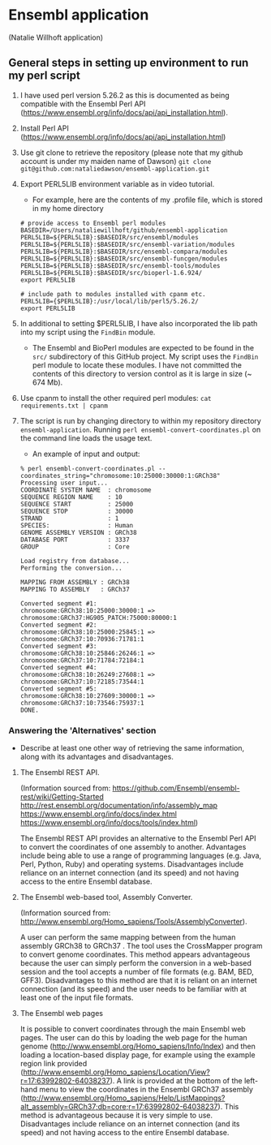 # Ensembl application

(Natalie Willhoft application)

## General steps in setting up environment to run my perl script

1. I have used perl version 5.26.2 as this is documented as being compatible with the Ensembl Perl API (https://www.ensembl.org/info/docs/api/api_installation.html).

1. Install Perl API (https://www.ensembl.org/info/docs/api/api_installation.html)

1. Use git clone to retrieve the repository (please note that my github account is under my maiden name of Dawson)
    `git clone git@github.com:nataliedawson/ensembl-application.git`

1. Export PERL5LIB environment variable as in video tutorial. 

    * For example, here are the contents of my .profile file, which is stored in my home directory

    ```
    # provide access to Ensembl perl modules
    BASEDIR=/Users/nataliewillhoft/github/ensembl-application
    PERL5LIB=${PERL5LIB}:$BASEDIR/src/ensembl/modules
    PERL5LIB=${PERL5LIB}:$BASEDIR/src/ensembl-variation/modules
    PERL5LIB=${PERL5LIB}:$BASEDIR/src/ensembl-compara/modules
    PERL5LIB=${PERL5LIB}:$BASEDIR/src/ensembl-funcgen/modules
    PERL5LIB=${PERL5LIB}:$BASEDIR/src/ensembl-tools/modules
    PERL5LIB=${PERL5LIB}:$BASEDIR/src/bioperl-1.6.924/
    export PERL5LIB

    # include path to modules installed with cpanm etc.
    PERL5LIB={$PERL5LIB}:/usr/local/lib/perl5/5.26.2/
    export PERL5LIB
    ```

1. In additional to setting $PERL5LIB, I have also incorporated the lib path into my script using the `FindBin` module.

    * The Ensembl and BioPerl modules are expected to be found in the `src/` subdirectory of this GitHub project. My script uses the `FindBin` perl module to locate these modules. I have not committed the contents of this directory to version control as it is large in size (~ 674 Mb).

1. Use cpanm to install the other required perl modules: `cat requirements.txt | cpanm`

1. The script is run by changing directory to within my repository directory `ensembl-application`. Running `perl ensembl-convert-coordinates.pl` on the command line loads the usage text.

    * An example of input and output:
    
    ```
    % perl ensembl-convert-coordinates.pl --coordinates_string="chromosome:10:25000:30000:1:GRCh38"
    Processing user input...
    COORDINATE SYSTEM NAME  : chromosome
    SEQUENCE REGION NAME    : 10
    SEQUENCE START          : 25000
    SEQUENCE STOP           : 30000
    STRAND                  : 1
    SPECIES:                : Human
    GENOME ASSEMBLY VERSION : GRCh38
    DATABASE PORT           : 3337
    GROUP                   : Core

    Load registry from database...
    Performing the conversion...

    MAPPING FROM ASSEMBLY : GRCh38
    MAPPING TO ASSEMBLY   : GRCh37

    Converted segment #1:
    chromosome:GRCh38:10:25000:30000:1 => chromosome:GRCh37:HG905_PATCH:75000:80000:1
    Converted segment #2:
    chromosome:GRCh38:10:25000:25845:1 => chromosome:GRCh37:10:70936:71781:1
    Converted segment #3:
    chromosome:GRCh38:10:25846:26246:1 => chromosome:GRCh37:10:71784:72184:1
    Converted segment #4:
    chromosome:GRCh38:10:26249:27608:1 => chromosome:GRCh37:10:72185:73544:1
    Converted segment #5:
    chromosome:GRCh38:10:27609:30000:1 => chromosome:GRCh37:10:73546:75937:1
    DONE.
    ```

### Answering the 'Alternatives' section

* Describe at least one other way of retrieving the same information, along with its advantages and disadvantages.

1. The Ensembl REST API.

   (Information sourced from: 
      https://github.com/Ensembl/ensembl-rest/wiki/Getting-Started
      http://rest.ensembl.org/documentation/info/assembly_map
      https://www.ensembl.org/info/docs/index.html
      https://www.ensembl.org/info/docs/tools/index.html)
   
   The Ensembl REST API provides an alternative to the Ensembl Perl API to convert the coordinates of one assembly to another. Advantages include being able to use a range of programming languages (e.g. Java, Perl, Python, Ruby) and operating systems. Disadvantages include reliance on an internet connection (and its speed) and not having access to the entire Ensembl database.


1. The Ensembl web-based tool, Assembly Converter.

   (Information sourced from:
      http://www.ensembl.org/Homo_sapiens/Tools/AssemblyConverter). 
      
   A user can perform the same mapping between from the human assembly GRCh38 to GRCh37 . The tool uses the CrossMapper program to convert genome coordinates. This method appears advantageous because the user can simply perform the conversion in a web-based session and the tool accepts a number of file formats (e.g. BAM, BED, GFF3). Disadvantages to this method are that it is reliant on an internet connection (and its speed) and the user needs to be familiar with at least one of the input file formats.

1. The Ensembl web pages

    It is possible to convert coordinates through the main Ensembl web pages. The user can do this by loading the web page for the human genome (http://www.ensembl.org/Homo_sapiens/Info/Index) and then loading a location-based display page, for example using the example region link provided (http://www.ensembl.org/Homo_sapiens/Location/View?r=17:63992802-64038237). A link is provided at the bottom of the left-hand menu to view the coordinates in the Ensembl GRCh37 assembly (http://www.ensembl.org/Homo_sapiens/Help/ListMappings?alt_assembly=GRCh37;db=core;r=17:63992802-64038237). This method is advantageous because it is very simple to use. Disadvantages include reliance on an internet connection (and its speed) and not having access to the entire Ensembl database.
